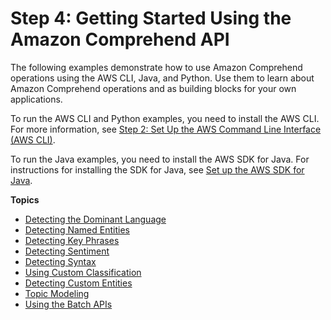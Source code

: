 # Step 4: Getting Started Using the Amazon Comprehend API<a name="get-started-api"></a>

The following examples demonstrate how to use Amazon Comprehend operations using the AWS CLI, Java, and Python\. Use them to learn about Amazon Comprehend operations and as building blocks for your own applications\.

To run the AWS CLI and Python examples, you need to install the AWS CLI\. For more information, see [Step 2: Set Up the AWS Command Line Interface \(AWS CLI\)](setup-awscli.md)\.

To run the Java examples, you need to install the AWS SDK for Java\. For instructions for installing the SDK for Java, see [ Set up the AWS SDK for Java](https://docs.aws.amazon.com/sdk-for-java/v1/developer-guide/setup-install.html)\.

**Topics**
+ [Detecting the Dominant Language](get-started-api-dominant-language.md)
+ [Detecting Named Entities](get-started-api-entities.md)
+ [Detecting Key Phrases](get-started-api-key-phrases.md)
+ [Detecting Sentiment](get-started-api-sentiment.md)
+ [Detecting Syntax](get-started-api-syntax.md)
+ [Using Custom Classification](get-started-customclass.md)
+ [Detecting Custom Entities](get-started-cer.md)
+ [Topic Modeling](get-started-topics.md)
+ [Using the Batch APIs](get-started-batch.md)